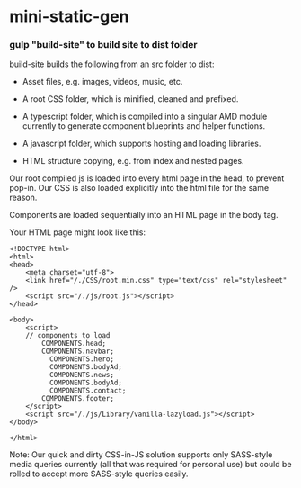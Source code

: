 # mini-static-gen

### gulp "build-site" to build site to dist folder

build-site builds the following from an src folder to dist:

* Asset files, e.g. images, videos, music, etc.
  
* A root CSS folder, which is minified, cleaned and prefixed.
  
* A typescript folder, which is compiled into a singular AMD module currently to generate component blueprints and helper functions.
  
* A javascript folder, which supports hosting and loading libraries.
  
* HTML structure copying, e.g. from index and nested pages.

Our root compiled js is loaded into every html page in the head, to prevent pop-in. Our CSS is also loaded explicitly into the html file for the same reason.

Components are loaded sequentially into an HTML page in the body tag.

Your HTML page might look like this:

```
<!DOCTYPE html>
<html>
<head>
    <meta charset="utf-8">
    <link href="/./CSS/root.min.css" type="text/css" rel="stylesheet" />
    <script src="/./js/root.js"></script>
</head>

<body>
    <script>
    // components to load
        COMPONENTS.head; 
        COMPONENTS.navbar; 
          COMPONENTS.hero; 
          COMPONENTS.bodyAd; 
          COMPONENTS.news; 
          COMPONENTS.bodyAd;
          COMPONENTS.contact;
        COMPONENTS.footer;
    </script>
    <script src="/./js/Library/vanilla-lazyload.js"></script>
</body>

</html>
```

Note: Our quick and dirty CSS-in-JS solution supports only SASS-style media queries currently (all that was required for personal use) but could be rolled to accept more SASS-style queries easily.
